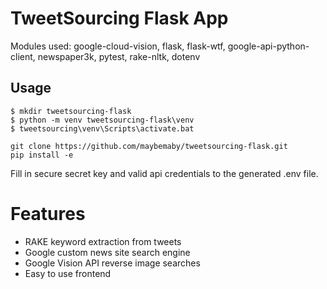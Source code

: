 # TweetSourcing Flask App

Modules used: google-cloud-vision, flask, flask-wtf, google-api-python-client, newspaper3k, pytest, rake-nltk, dotenv

## Usage
```
$ mkdir tweetsourcing-flask
$ python -m venv tweetsourcing-flask\venv
$ tweetsourcing\venv\Scripts\activate.bat
```

```
git clone https://github.com/maybemaby/tweetsourcing-flask.git
pip install -e
```

Fill in secure secret key and valid api credentials to the generated .env file.

# Features
- RAKE keyword extraction from tweets
- Google custom news site search engine
- Google Vision API reverse image searches
- Easy to use frontend